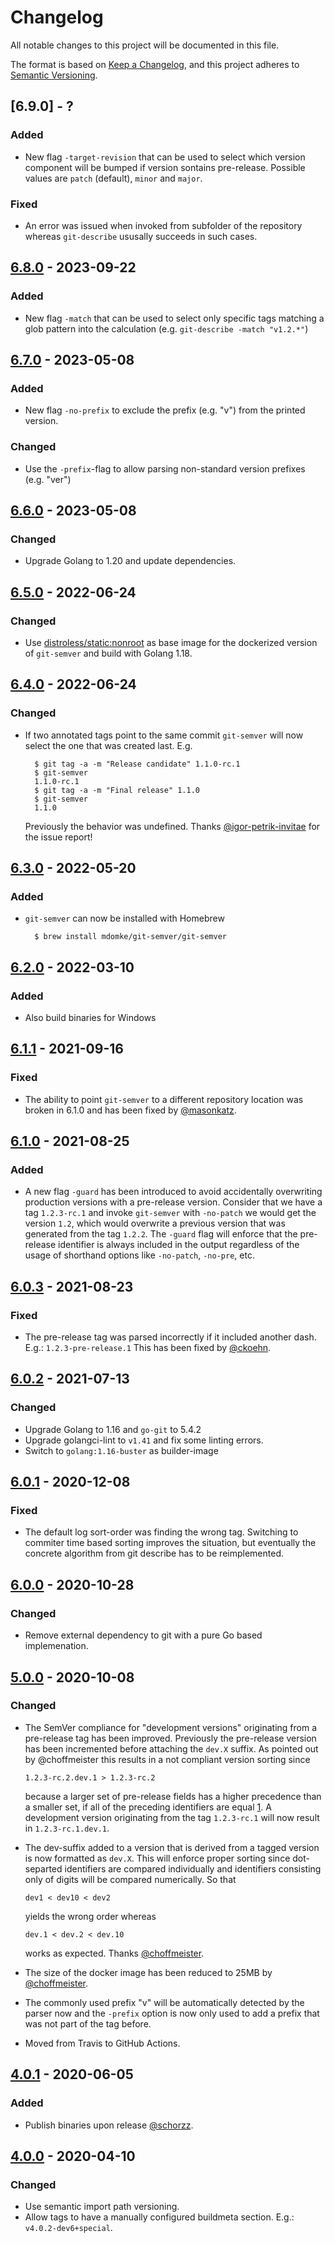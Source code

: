 # Changelog

All notable changes to this project will be documented in this file.

The format is based on [Keep a Changelog](https://keepachangelog.com/en/1.0.0/),
and this project adheres to [Semantic Versioning](https://semver.org/spec/v2.0.0.html).

## [6.9.0] - ?
### Added
* New flag `-target-revision` that can be used to select which version component will be bumped
  if version sontains pre-release. Possible values are `patch` (default), `minor` and `major`.

### Fixed
* An error was issued when invoked from subfolder of the repository whereas `git-describe` ususally succeeds in such cases.

## [6.8.0] - 2023-09-22
### Added
* New flag `-match` that can be used to select only specific tags matching a glob pattern into the
  calculation (e.g. `git-describe -match "v1.2.*"`)

## [6.7.0] - 2023-05-08
### Added
* New flag `-no-prefix` to exclude the prefix (e.g. "v") from the printed version.

### Changed
* Use the `-prefix`-flag to allow parsing non-standard version prefixes (e.g. "ver")

## [6.6.0] - 2023-05-08
### Changed
* Upgrade Golang to 1.20 and update dependencies.

## [6.5.0] - 2022-06-24
### Changed
* Use [distroless/static:nonroot](https://github.com/GoogleContainerTools/distroless/tree/main/base) as 
  base image for the dockerized version of `git-semver` and build with Golang 1.18.

## [6.4.0] - 2022-06-24
### Changed
* If two annotated tags point to the same commit `git-semver` will now select the one that
  was created last. E.g.

        $ git tag -a -m "Release candidate" 1.1.0-rc.1 
        $ git-semver
        1.1.0-rc.1
        $ git tag -a -m "Final release" 1.1.0
        $ git-semver
        1.1.0

  Previously the behavior was undefined. Thanks [@igor-petrik-invitae](https://github.com/igor-petrik-invitae)
  for the issue report!

## [6.3.0] - 2022-05-20
### Added
* `git-semver` can now be installed with Homebrew

        $ brew install mdomke/git-semver/git-semver

## [6.2.0] - 2022-03-10
### Added
* Also build binaries for Windows

## [6.1.1] - 2021-09-16
### Fixed
* The ability to point `git-semver` to a different repository location was broken in 6.1.0
  and has been fixed by [@masonkatz](https://github.com/masonkatz).

## [6.1.0] - 2021-08-25
### Added
* A new flag `-guard` has been introduced to avoid accidentally overwriting production
  versions with a pre-release version. Consider that we have a tag `1.2.3-rc.1` and invoke
  `git-semver` with `-no-patch` we would get the version `1.2`, which would overwrite a previous
  version that was generated from the tag `1.2.2`. The `-guard` flag will enforce that the
  pre-release identifier is always included in the output regardless of the usage of shorthand
  options like `-no-patch`, `-no-pre`, etc.

## [6.0.3] - 2021-08-23
### Fixed
* The pre-release tag was parsed incorrectly if it included another dash. E.g.: `1.2.3-pre-release.1`
  This has been fixed by [@ckoehn](https://github.com/ckoehn).

## [6.0.2] - 2021-07-13
### Changed
* Upgrade Golang to 1.16 and `go-git` to 5.4.2
* Upgrade golangci-lint to `v1.41` and fix some linting errors.
* Switch to `golang:1.16-buster` as builder-image

## [6.0.1] - 2020-12-08
### Fixed
* The default log sort-order was finding the wrong tag. Switching to commiter time
  based sorting improves the situation, but eventually the concrete algorithm from
  git describe has to be reimplemented.

## [6.0.0] - 2020-10-28
### Changed
* Remove external dependency to git with a pure Go based implemenation.

## [5.0.0] - 2020-10-08
### Changed
* The SemVer compliance for "development versions" originating from a pre-release
  tag has been improved. Previously the pre-release version has been incremented
  before attaching the `dev.X` suffix. As pointed out by @choffmeister this results
  in a not compliant version sorting since

      1.2.3-rc.2.dev.1 > 1.2.3-rc.2

  because a larger set of pre-release fields has a higher precedence than a smaller
  set, if all of the preceding identifiers are equal [1]. A development version
  originating from the tag `1.2.3-rc.1` will now result in `1.2.3-rc.1.dev.1`.
* The dev-suffix added to a version that is derived from a tagged version is now
  formatted as `dev.X`. This will enforce proper sorting since dot-separted identifiers
  are compared individually and identifiers consisting only of digits will be compared
  numerically. So that

      dev1 < dev10 < dev2

  yields the wrong order whereas

      dev.1 < dev.2 < dev.10

  works as expected. Thanks [@choffmeister](https://github.com/choffmeister).

* The size of the docker image has been reduced to 25MB by [@choffmeister](https://github.com/choffmeister).
* The commonly used prefix "v" will be automatically detected by the parser now and the
  `-prefix` option is now only used to add a prefix that was not part of the tag before.
* Moved from Travis to GitHub Actions.

## [4.0.1] - 2020-06-05
### Added
* Publish binaries upon release [@schorzz](https://github.com/schorzz).

## [4.0.0] - 2020-04-10
### Changed
* Use semantic import path versioning.
* Allow tags to have a manually configured buildmeta section. E.g.: `v4.0.2-dev6+special`.


[1]: https://semver.org/#spec-item-11
[6.8.0]: https://github.com/mdomke/git-semver/compare/v6.7.0...v6.8.0
[6.7.0]: https://github.com/mdomke/git-semver/compare/v6.6.0...v6.7.0
[6.6.0]: https://github.com/mdomke/git-semver/compare/v6.5.0...v6.6.0
[6.5.0]: https://github.com/mdomke/git-semver/compare/v6.4.0...v6.5.0
[6.4.0]: https://github.com/mdomke/git-semver/compare/v6.3.0...v6.4.0
[6.3.0]: https://github.com/mdomke/git-semver/compare/v6.2.0...v6.3.0
[6.2.0]: https://github.com/mdomke/git-semver/compare/v6.1.1...v6.2.0
[6.1.1]: https://github.com/mdomke/git-semver/compare/v6.1.0...v6.1.1
[6.1.0]: https://github.com/mdomke/git-semver/compare/v6.0.3...v6.1.0
[6.0.3]: https://github.com/mdomke/git-semver/compare/v6.0.2...v6.0.3
[6.0.2]: https://github.com/mdomke/git-semver/compare/v6.0.1...v6.0.2
[6.0.1]: https://github.com/mdomke/git-semver/compare/v6.0.0...v6.0.1
[6.0.0]: https://github.com/mdomke/git-semver/compare/v5.0.0...v6.0.0
[5.0.0]: https://github.com/mdomke/git-semver/compare/v4.0.1...v5.0.0
[4.0.1]: https://github.com/mdomke/git-semver/compare/v4.0.0...v4.0.1
[4.0.0]: https://github.com/mdomke/git-semver/compare/v3.1.1...v4.0.0
